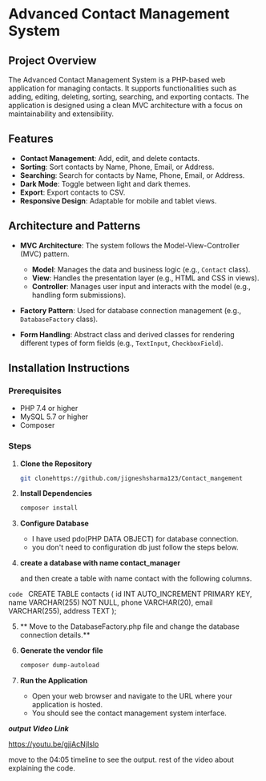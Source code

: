 # Advanced Contact Management System

## Project Overview

The Advanced Contact Management System is a PHP-based web application for managing contacts. It supports functionalities such as adding, editing, deleting, sorting, searching, and exporting contacts. The application is designed using a clean MVC architecture with a focus on maintainability and extensibility.

## Features

- **Contact Management**: Add, edit, and delete contacts.
- **Sorting**: Sort contacts by Name, Phone, Email, or Address.
- **Searching**: Search for contacts by Name, Phone, Email, or Address.
- **Dark Mode**: Toggle between light and dark themes.
- **Export**: Export contacts to CSV.
- **Responsive Design**: Adaptable for mobile and tablet views.

## Architecture and Patterns

- **MVC Architecture**: The system follows the Model-View-Controller (MVC) pattern.
  - **Model**: Manages the data and business logic (e.g., `Contact` class).
  - **View**: Handles the presentation layer (e.g., HTML and CSS in views).
  - **Controller**: Manages user input and interacts with the model (e.g., handling form submissions).

- **Factory Pattern**: Used for database connection management (e.g., `DatabaseFactory` class).

- **Form Handling**: Abstract class and derived classes for rendering different types of form fields (e.g., `TextInput`, `CheckboxField`).

## Installation Instructions

### Prerequisites

- PHP 7.4 or higher
- MySQL 5.7 or higher
- Composer

### Steps

1. **Clone the Repository**

   ```bash
   git clonehttps://github.com/jigneshsharma123/Contact_mangement

2. **Install Dependencies**

   ```bash
   composer install
   ```

3. **Configure Database**

   - I have used pdo(PHP DATA OBJECT) for database connection.
   - you don't need to configuration db just follow the steps below.

4. **create a database with name contact_manager**
     
     and then create a table with name contact with the following 
     columns.

```code ```
    CREATE TABLE contacts (
    id INT AUTO_INCREMENT PRIMARY KEY,
    name VARCHAR(255) NOT NULL,
    phone VARCHAR(20),
    email VARCHAR(255),
    address TEXT
);

5. ** Move to the DatabaseFactory.php file and change the database connection details.**

6. **Generate the vendor file**

   ```bash
   composer dump-autoload
   ```

7. **Run the Application**

   - Open your web browser and navigate to the URL where your application is hosted.
   - You should see the contact management system interface.



 ***output Video Link*** 

  https://youtu.be/gjjAcNjIslo

  move to the 04:05 timeline to see the output. 
  rest of the video about explaining the code. 